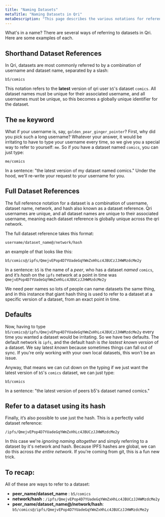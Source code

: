 ```yaml
---
title: "Naming Datasets"
metaTitle: "Naming Datasets in Qri"
metaDescription: "This page describes the various notations for referencing a specific dataset on the Qri network."
---
```


What's in a name?  There are several ways of referring to datasets in Qri.  Here are some examples of each.

## Shorthand Dataset References

In Qri, datasets are most commonly referred to by a combination of username and dataset name, separated by a slash:

    b5/comics

This notation refers to the __latest__ version of qri user `b5`'s dataset `comics`.  All dataset names must be unique for their associated username, and all usernames must be unique, so this becomes a globally unique identifier for the dataset.

## The `me` keyword

What if your username is, say, `golden_pear_ginger_pointer`? First, why did you pick such a long username? Whatever your answer, it would be irritating to have to type your username every time, so we give you a special way to refer to yourself: `me`. So if _you_ have a dataset named `comics`, you can just type:

    me/comics

In a sentence: "the latest version of my dataset named comics." Under the hood, we'll re-write your request to your username for you.

## Full Dataset References

The full reference notation for a dataset is a combination of username, dataset name, network, and hash also known as a dataset reference.  Qri usernames are unique, and all dataset names are unique to their associated username, meaning each dataset reference is globally unique across the qri network.  

The full dataset reference takes this format:

    username/dataset_name@/network/hash

an example of that looks like this:

    b5/comics@/ipfs/QmejvEPop4D7YUadeGqYWmZxHhLc4JBUCzJJHWMzdcMe2y

In a sentence:
`b5` is the name of a *peer*, who has a dataset *named*  `comics`, and it’s *hash* on the `ipfs` network at a point in time was `QmejvEPop4D7YUadeGqYWmZxHhLc4JBUCzJJHWMzdcMe2y`

We need peer names so lots of people can name datasets the same thing, and in this instance that giant hash thing is used to refer to a dataset at a specific version of a dataset, from an exact point in time.

## Defaults

Now, having to type `b5/comics@/ipfs/QmejvEPop4D7YUadeGqYWmZxHhLc4JBUCzJJHWMzdcMe2y` every time you wanted a dataset would be irritating. So we have two defaults. The default network is `ipfs`, and the default hash is _the lastest known version_ of a dataset. We say latest _known_ because sometimes things can fall out of sync. If you're only working with your own local datasets, this won't be an issue.

Anyway, that means we can cut down on the typing if we just want the latest version of `b5`'s `comics` dataset, we can just type:
```
b5/comics
```
In a sentence: "the latest version of peers b5's dataset named comics."


## Refer to a dataset using its hash

Finally, it’s also possible to use just the hash. This is a perfectly valid dataset reference:

    /ipfs/QmejvEPop4D7YUadeGqYWmZxHhLc4JBUCzJJHWMzdcMe2y

In this case we're _ignoring naming altogether_ and simply referring to a dataset by it's network and hash. Because IPFS hashes are global, we can do this across _the entire network_. If you're coming from git, this is a fun new trick.


## To recap:

All of these are ways to refer to a dataset:

- **peer_name/dataset_name** :  `b5/comics`
- **network/hash** :  `/ipfs/QmejvEPop4D7YUadeGqYWmZxHhLc4JBUCzJJHWMzdcMe2y`
- **peer_name/dataset_name@/network/hash**:  `b5/comics@/ipfs/QmejvEPop4D7YUadeGqYWmZxHhLc4JBUCzJJHWMzdcMe2y`
